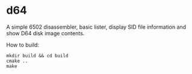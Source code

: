 # d64

A simple 6502 disassembler, basic lister, display SID file information and show D64 disk image contents.

How to build:
```
mkdir build && cd build
cmake ..
make
```
